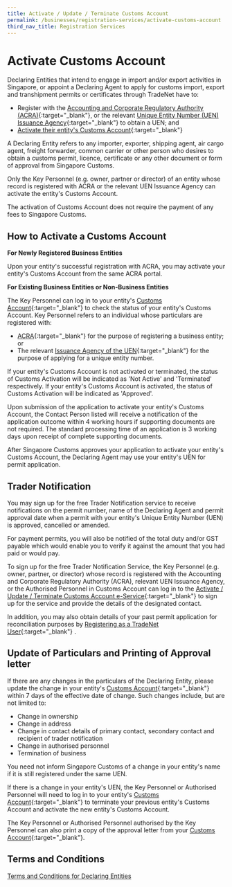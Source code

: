 ```yaml
---
title: Activate / Update / Terminate Customs Account
permalink: /businesses/registration-services/activate-customs-account
third_nav_title: Registration Services
---
```


# Activate Customs Account

Declaring Entities that intend to engage in import and/or export activities in Singapore, or appoint a Declaring Agent to apply for customs import, export and transhipment permits or certificates through TradeNet have to:

-   Register with the  [Accounting and Corporate Regulatory Authority (ACRA)](http://www.acra.gov.sg/){:target="_blank"}, or the relevant  [Unique Entity Number (UEN) Issuance Agency](http://www.uen.gov.sg/){:target="_blank"}  to obtain a UEN; and
-   [Activate their entity's Customs Account](https://www.tradenet.gov.sg/TN41EFORM/tds/sp/splogin.do?action=init_acct){:target="_blank"}

A Declaring Entity refers to any importer, exporter, shipping agent, air cargo agent, freight forwarder, common carrier or other person who desires to obtain a customs permit, licence, certificate or any other document or form of approval from Singapore Customs.

Only the Key Personnel (e.g. owner, partner or director) of an entity whose record is registered with ACRA or the relevant UEN Issuance Agency can activate the entity's Customs Account.

The activation of Customs Account does not require the payment of any fees to Singapore Customs.

## How to Activate a Customs Account

**For Newly Registered Business Entities**

Upon your entity's successful registration with ACRA, you may activate your entity's Customs Account from the same ACRA portal.

**For Existing Business Entities or Non-Business Entities**

The Key Personnel can log in to your entity's  [Customs Account](https://www.tradenet.gov.sg/TN41EFORM/tds/sp/splogin.do?action=init_acct){:target="_blank"}
 to check the status of your entity's Customs Account. Key Personnel refers to an individual whose particulars are registered with:

-   [ACRA](http://www.acra.gov.sg/){:target="_blank"} for the purpose of registering a business entity; or
-   The relevant  [Issuance Agency of the UEN](http://www.uen.gov.sg/){:target="_blank"}
 for the purpose of applying for a unique entity number.

If your entity's Customs Account is not activated or terminated, the status of Customs Activation will be indicated as 'Not Active' and 'Terminated' respectively. If your entity's Customs Account is activated, the status of Customs Activation will be indicated as 'Approved'.

Upon submission of the application to activate your entity's Customs Account, the Contact Person listed will receive a notification of the application outcome within 4 working hours if supporting documents are not required. The standard processing time of an application is 3 working days upon receipt of complete supporting documents.

After Singapore Customs approves your application to activate your entity's Customs Account, the Declaring Agent may use your entity's UEN for permit application.

## Trader Notification

You may sign up for the free Trader Notification service to receive notifications on the permit number, name of the Declaring Agent and permit approval date when a permit with your entity's Unique Entity Number (UEN) is approved, cancelled or amended.

For payment permits, you will also be notified of the total duty and/or GST payable which would enable you to verify it against the amount that you had paid or would pay.

To sign up for the free Trader Notification Service, the Key Personnel (e.g. owner, partner, or director) whose record is registered with the Accounting and Corporate Regulatory Authority (ACRA), relevant UEN Issuance Agency, or the Authorised Personnel in Customs Account can log in to the  [Activate / Update / Terminate Customs Account e-Service](https://www.tradenet.gov.sg/TN41EFORM/tds/sp/splogin.do?action=init_acct){:target="_blank"}
  to sign up for the service and provide the details of the designated contact.

In addition, you may also obtain details of your past permit application for reconciliation purposes by  [Registering as a TradeNet User](https://www.tradenet.gov.sg/oratxweb/pfk/PfkMainServlet?pAction=FIRST&pStd=YES&pPortalId=ORATX&pContents=ora/HomeServlet?pTarget=registration){:target="_blank"}
.

## Update of Particulars and Printing of Approval letter

If there are any changes in the particulars of the Declaring Entity, please update the change in your entity's [Customs Account](https://www.tradenet.gov.sg/TN41EFORM/tds/sp/splogin.do?action=init_acct){:target="_blank"}
 within 7 days of the effective date of change. Such changes include, but are not limited to:

-   Change in ownership
-   Change in address
-   Change in contact details of primary contact, secondary contact and recipient of trader notification
-   Change in authorised personnel
-   Termination of business

You need not inform Singapore Customs of a change in your entity's name if it is still registered under the same UEN.

If there is a change in your entity's UEN, the Key Personnel or Authorised Personnel will need to log in to your entity's  [Customs Account](https://www.tradenet.gov.sg/TN41EFORM/tds/sp/splogin.do?action=init_acct){:target="_blank"}
 to terminate your previous entity's Customs Account and activate the new entity's Customs Account.

The Key Personnel or Authorised Personnel authorised by the Key Personnel can also print a copy of the approval letter from your  [Customs Account](https://www.tradenet.gov.sg/TN41EFORM/tds/sp/splogin.do?action=init_acct){:target="_blank"}.

## Terms and Conditions

[Terms and Conditions for Declaring Entities](/businesses/TCsDEfinal.pdf)
